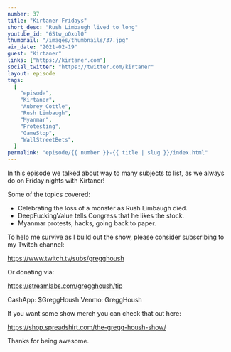 ```yaml
---
number: 37
title: "Kirtaner Fridays"
short_desc: "Rush Limbaugh lived to long"
youtube_id: "6Stw_oOxol0"
thumbnail: "/images/thumbnails/37.jpg"
air_date: "2021-02-19"
guest: "Kirtaner"
links: ["https://kirtaner.com"]
social_twitter: "https://twitter.com/kirtaner"
layout: episode
tags:
  [
    "episode",
    "Kirtaner",
    "Aubrey Cottle",
    "Rush Limbaugh",
    "Myanmar",
    "Protesting",
    "GameStop",
    "WallStreetBets",
  ]
permalink: "episode/{{ number }}-{{ title | slug }}/index.html"
---
```


In this episode we talked about way to many subjects to list, as we always do on Friday nights with Kirtaner!

Some of the topics covered:

- Celebrating the loss of a monster as Rush Limbaugh died.
- DeepFuckingValue tells Congress that he likes the stock.
- Myanmar protests, hacks, going back to paper.

To help me survive as I build out the show, please consider subscribing to my Twitch channel:

https://www.twitch.tv/subs/gregghoush​​

Or donating via:

https://streamlabs.com/gregghoush/tip​​

CashApp: $GreggHoush
Venmo: GreggHoush

If you want some show merch you can check that out here:

https://shop.spreadshirt.com/the-gregg-housh-show/

Thanks for being awesome.
